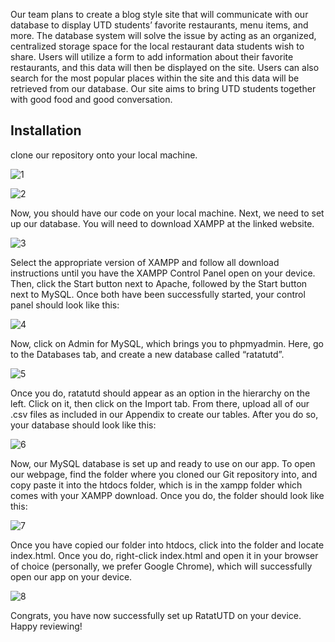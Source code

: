 Our team plans to create a blog style site that will communicate with our database to display UTD students’ favorite restaurants, menu items, and more. The database system will solve the issue by acting as an organized, centralized storage space for the local restaurant data students wish to share. Users will utilize a form to add information about their favorite restaurants, and this data will then be displayed on the site. Users can also search for the most popular places within the site and this data will be retrieved from our database. Our site aims to bring UTD students together with good food and good conversation.
## **Installation**
clone our repository onto your local machine.

![1](https://github.com/user-attachments/assets/7d5c3ce1-7e16-4a4f-a6a3-4858bdd52ef0)

![2](https://github.com/user-attachments/assets/aa42e91c-2465-4916-91c4-fdea69962e65)

Now, you should have our code on your local machine. Next, we need to set up our database. You will need to download XAMPP at the linked website.

![3](https://github.com/user-attachments/assets/52af5d94-7946-491c-a186-61905d45981a)

Select the appropriate version of XAMPP and follow all download instructions until you have the XAMPP Control Panel open on your device. Then, click the Start button next to Apache, followed by the Start button next to MySQL. Once both have been successfully started, your control panel should look like this:

![4](https://github.com/user-attachments/assets/c4951cd4-ea21-4c39-a1ef-40975ed5803e)

Now, click on Admin for MySQL, which brings you to phpmyadmin. Here, go to the Databases tab, and create a new database called “ratatutd”.

![5](https://github.com/user-attachments/assets/cc3a1535-6cf9-45e3-907b-db974614eeba)

Once you do, ratatutd should appear as an option in the hierarchy on the left. Click on it, then click on the Import tab. From there, upload all of our .csv files as included in our Appendix to create our tables. After you do so, your database should look like this:

![6](https://github.com/user-attachments/assets/b44ec9d2-8907-46e1-911d-24decaeded61)

Now, our MySQL database is set up and ready to use on our app. To open our webpage, find the folder where you cloned our Git repository into, and copy paste it into the htdocs folder, which is in the xampp folder which comes with your XAMPP download. Once you do, the folder should look like this:

![7](https://github.com/user-attachments/assets/b1b28bac-ca4b-4720-aac7-9e47100873f7)

Once you have copied our folder into htdocs, click into the folder and locate index.html. Once you do, right-click index.html and open it in your browser of choice (personally, we prefer Google Chrome), which will successfully open our app on your device. 

![8](https://github.com/user-attachments/assets/7dd73257-cece-4873-addd-102f3b1827cb)

Congrats, you have now successfully set up RatatUTD on your device. Happy reviewing!

